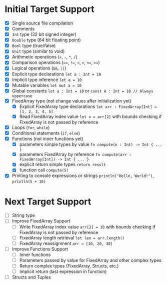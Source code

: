 # Initial Target Support
- [x] Single source file compilation
- [x] Comments
- [x] `Int` type (32 bit signed integer)
- [x] `Double` type (64 bit floating point)
- [x] `Bool` type (true/false)
- [x] `Unit` type (similar to void)
- [x] Arithmetic operations (`+`, `-`, `*`, `/`)
- [x] Comparison operations (`==`, `!=`, `<`, `>`, `<=`, `>=`)
- [x] Logical operations (`&&`, `||`)
- [x] Explicit type declarations `let a : Int = 10`
- [x] Implicit type inference `let a = 10`
- [x] Mutable variables `let mut a = 10`
- [x] Global constants `let a : Int = 10` or `const A : Int = 10 // Always uppercase`
- [x] FixedArray type (not change values after initialization yet)
  - [x] Explicit FixedArray type declarations `let arr : FixedArray[Int] = [1, 2, 3, 4, 5]`
  - [x] Read FixedArray index value `let x = arr[2]` with bounds checking if FixedArray is not passed by reference
- [x] Loops (`for`, `while`)
- [x] Conditional statements (`if`, `else`)
- [x] Functions (not inner functions yet)
  - [x] parameters simple types by value `fn compute(n : Int) -> Int { ... }`
  - [x] parameters FixedArray by reference `fn compute(arr : FixedArray[Int]) -> Int { ... }`
  - [x] explicit return simple types `return result`
  - [x] function call `compute(5)`
- [x] Printing to console expressions or strings `println("Hello, World!")`, `println(5 + 10)`

# Next Target Support
- [ ] String type
- [ ] Improve FixedArray Support
  - [ ] Write FixedArray index value `arr[2] = 10` with bounds checking if FixedArray is not passed by reference
  - [ ] FixedArray length retrieval `let len = arr.length()`
  - [ ] FixedArray reassignment `arr = [10, 20, 30]`
- [ ] Improve Functions Support
  - [ ] Inner functions
  - [ ] Parameters passed by value for FixedArray and other complex types
  - [ ] Return complex types (FixedArray, Structs, etc.)
  - [ ] Implicit return (last expression in function)
- [ ] Structs and Tuples